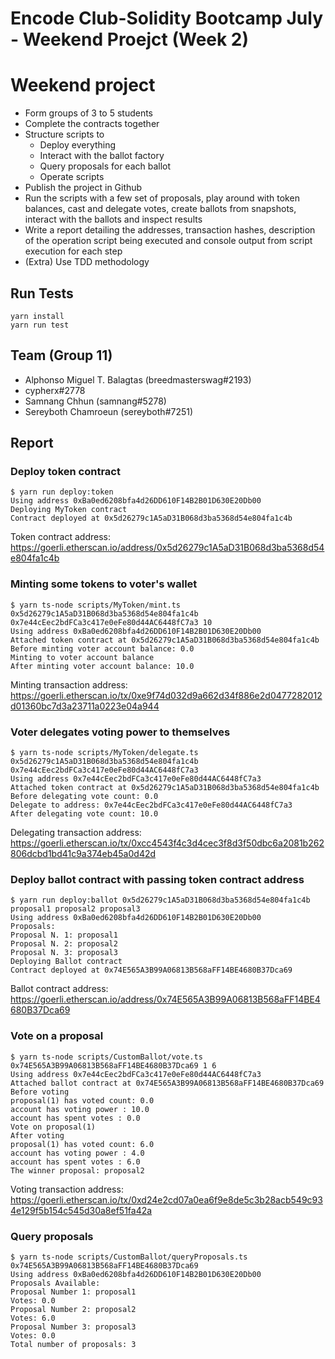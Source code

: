 # Encode Club-Solidity Bootcamp July - Weekend Proejct (Week 2)

# Weekend project
* Form groups of 3 to 5 students
* Complete the contracts together
* Structure scripts to
  * Deploy everything
  * Interact with the ballot factory
  * Query proposals for each ballot
  * Operate scripts
* Publish the project in Github
* Run the scripts with a few set of proposals, play around with token balances, cast and delegate votes, create ballots from snapshots, interact with the ballots and inspect results
* Write a report detailing the addresses, transaction hashes, description of the operation script being executed and console output from script execution for each step
* (Extra) Use TDD methodology

## Run Tests

```shell
yarn install
yarn run test
```

## Team (Group 11)

* Alphonso Miguel T. Balagtas (breedmasterswag#2193)
* cypherx#2778
* Samnang Chhun (samnang#5278)
* Sereyboth Chamroeun (sereyboth#7251)

## Report

### Deploy token contract
```shell
$ yarn run deploy:token
Using address 0xBa0ed6208bfa4d26DD610F14B2B01D630E20Db00
Deploying MyToken contract
Contract deployed at 0x5d26279c1A5aD31B068d3ba5368d54e804fa1c4b
```
Token contract address: https://goerli.etherscan.io/address/0x5d26279c1A5aD31B068d3ba5368d54e804fa1c4b

### Minting some tokens to voter's wallet
```shell
$ yarn ts-node scripts/MyToken/mint.ts 0x5d26279c1A5aD31B068d3ba5368d54e804fa1c4b 0x7e44cEec2bdFCa3c417e0eFe80d44AC6448fC7a3 10
Using address 0xBa0ed6208bfa4d26DD610F14B2B01D630E20Db00
Attached token contract at 0x5d26279c1A5aD31B068d3ba5368d54e804fa1c4b
Before minting voter account balance: 0.0
Minting to voter account balance
After minting voter account balance: 10.0
```
Minting transaction address: https://goerli.etherscan.io/tx/0xe9f74d032d9a662d34f886e2d0477282012d01360bc7d3a23711a0223e04a944

### Voter delegates voting power to themselves
```shell
$ yarn ts-node scripts/MyToken/delegate.ts 0x5d26279c1A5aD31B068d3ba5368d54e804fa1c4b 0x7e44cEec2bdFCa3c417e0eFe80d44AC6448fC7a3
Using address 0x7e44cEec2bdFCa3c417e0eFe80d44AC6448fC7a3
Attached token contract at 0x5d26279c1A5aD31B068d3ba5368d54e804fa1c4b
Before delegating vote count: 0.0
Delegate to address: 0x7e44cEec2bdFCa3c417e0eFe80d44AC6448fC7a3
After delegating vote count: 10.0
```
Delegating transaction address: https://goerli.etherscan.io/tx/0xcc4543f4c3d4cec3f8d3f50dbc6a2081b262806dcbd1bd41c9a374eb45a0d42d

### Deploy ballot contract with passing token contract address
```shell
$ yarn run deploy:ballot 0x5d26279c1A5aD31B068d3ba5368d54e804fa1c4b proposal1 proposal2 proposal3
Using address 0xBa0ed6208bfa4d26DD610F14B2B01D630E20Db00
Proposals:
Proposal N. 1: proposal1
Proposal N. 2: proposal2
Proposal N. 3: proposal3
Deploying Ballot contract
Contract deployed at 0x74E565A3B99A06813B568aFF14BE4680B37Dca69
```
Ballot contract address: https://goerli.etherscan.io/address/0x74E565A3B99A06813B568aFF14BE4680B37Dca69

### Vote on a proposal
```shell
$ yarn ts-node scripts/CustomBallot/vote.ts 0x74E565A3B99A06813B568aFF14BE4680B37Dca69 1 6
Using address 0x7e44cEec2bdFCa3c417e0eFe80d44AC6448fC7a3
Attached ballot contract at 0x74E565A3B99A06813B568aFF14BE4680B37Dca69
Before voting
proposal(1) has voted count: 0.0
account has voting power : 10.0
account has spent votes : 0.0
Vote on proposal(1)
After voting
proposal(1) has voted count: 6.0
account has voting power : 4.0
account has spent votes : 6.0
The winner proposal: proposal2
```
Voting transaction address: https://goerli.etherscan.io/tx/0xd24e2cd07a0ea6f9e8de5c3b28acb549c934e129f5b154c545d30a8ef51fa42a

### Query proposals
```shell
$ yarn ts-node scripts/CustomBallot/queryProposals.ts 0x74E565A3B99A06813B568aFF14BE4680B37Dca69
Using address 0xBa0ed6208bfa4d26DD610F14B2B01D630E20Db00
Proposals Available:
Proposal Number 1: proposal1
Votes: 0.0
Proposal Number 2: proposal2
Votes: 6.0
Proposal Number 3: proposal3
Votes: 0.0
Total number of proposals: 3
```
